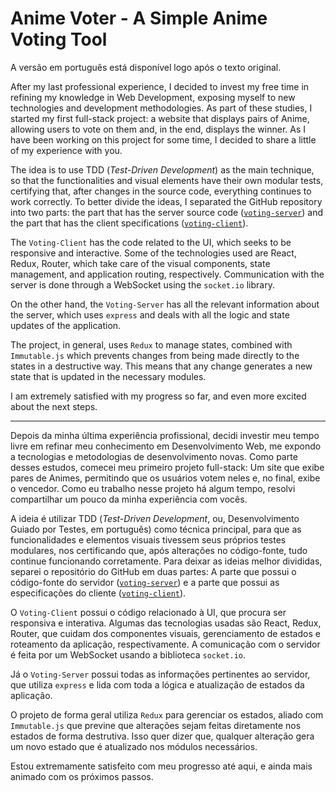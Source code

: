 # Anime Voter - A Simple Anime Voting Tool

A versão em português está disponível logo após o texto original.

After my last professional experience, I decided to invest my free time in refining my knowledge in Web Development, exposing myself to new technologies and development methodologies. As part of these studies, I started my first full-stack project: a website that displays pairs of Anime, allowing users to vote on them and, in the end, displays the winner. As I have been working on this project for some time, I decided to share a little of my experience with you.

The idea is to use TDD (*Test-Driven Development*) as the main technique, so that the functionalities and visual elements have their own modular tests, certifying that, after changes in the source code, everything continues to work correctly. To better divide the ideas, I separated the GitHub repository into two parts: the part that has the server source code ([`voting-server`](./voting-server/)) and the part that has the client specifications ([`voting-client`](./voting-client/)).

The `Voting-Client` has the code related to the UI, which seeks to be responsive and interactive. Some of the technologies used are React, Redux, Router, which take care of the visual components, state management, and application routing, respectively. Communication with the server is done through a WebSocket using the `socket.io` library.

On the other hand, the `Voting-Server` has all the relevant information about the server, which uses `express` and deals with all the logic and state updates of the application.

The project, in general, uses `Redux` to manage states, combined with `Immutable.js` which prevents changes from being made directly to the states in a destructive way. This means that any change generates a new state that is updated in the necessary modules.

I am extremely satisfied with my progress so far, and even more excited about the next steps.

--------------------------------------------------------------------------------------------------


Depois da minha última experiência profissional, decidi investir meu tempo livre em refinar meu conhecimento em Desenvolvimento Web, me expondo a tecnologias e metodologias de desenvolvimento novas. Como parte desses estudos, comecei meu primeiro projeto full-stack: Um site que exibe pares de Animes, permitindo que os usuários votem neles e, no final, exibe o vencedor. Como eu trabalho nesse projeto há algum tempo, resolvi compartilhar um pouco da minha experiência com vocês.

A ideia é utilizar TDD (*Test-Driven Development*, ou, Desenvolvimento Guiado por Testes, em português) como técnica principal, para que as funcionalidades e elementos visuais tivessem seus próprios testes modulares, nos certificando que, após alterações no código-fonte, tudo continue funcionando corretamente. Para deixar as ideias melhor divididas, separei o repositório do GitHub em duas partes: A parte que possui o código-fonte do servidor ([`voting-server`](./voting-server/)) e a parte que possui as especificações do cliente ([`voting-client`](./voting-client/)).

O `Voting-Client` possui o código relacionado à UI, que procura ser responsiva e interativa. Algumas das tecnologias usadas são React, Redux, Router, que cuidam dos componentes visuais, gerenciamento de estados e roteamento da aplicação, respectivamente. A comunicação com o servidor é feita por um WebSocket usando a biblioteca `socket.io`.

Já o `Voting-Server` possui todas as informações pertinentes ao servidor, que utiliza `express` e lida com toda a lógica e atualização de estados da aplicação.

O projeto de forma geral utiliza `Redux` para gerenciar os estados, aliado com `Immutable.js` que previne que alterações sejam feitas diretamente nos estados de forma destrutiva. Isso quer dizer que, qualquer alteração gera um novo estado que é atualizado nos módulos necessários.

Estou extremamente satisfeito com meu progresso até aqui, e ainda mais animado com os próximos passos.
